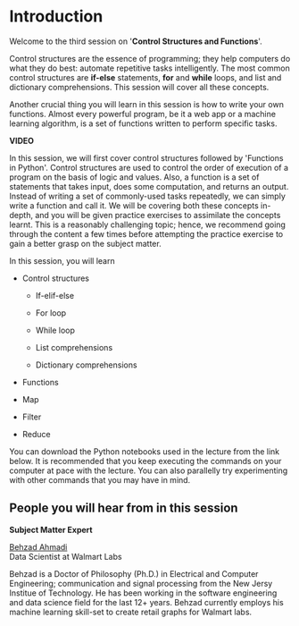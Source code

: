 # Introduction

Welcome to the third session on '**Control Structures and Functions**'.

Control structures are the essence of programming; they help computers do what they do best: automate repetitive tasks intelligently. The most common control structures are **if-else** statements, **for** and **while** loops, and list and dictionary comprehensions. This session will cover all these concepts.

Another crucial thing you will learn in this session is how to write your own functions. Almost every powerful program, be it a web app or a machine learning algorithm, is a set of functions written to perform specific tasks.

**VIDEO**

In this session, we will first cover control structures followed by 'Functions in Python'. Control structures are used to control the order of execution of a program on the basis of logic and values. Also, a function is a set of statements that takes input, does some computation, and returns an output. Instead of writing a set of commonly-used tasks repeatedly, we can simply write a function and call it. We will be covering both these concepts in-depth, and you will be given practice exercises to assimilate the concepts learnt. This is a reasonably challenging topic; hence, we recommend going through the content a few times before attempting the practice exercise to gain a better grasp on the subject matter.

In this session, you will learn

- Control structures

  - If-elif-else

  - For loop

  - While loop

  - List comprehensions

  - Dictionary comprehensions

- Functions

- Map

- Filter

- Reduce

You can download the Python notebooks used in the lecture from the link below. It is recommended that you keep executing the commands on your computer at pace with the lecture. You can also parallelly try experimenting with other commands that you may have in mind.

## People you will hear from in this session

**Subject Matter Expert**

[Behzad Ahmadi](https://www.linkedin.com/in/behzad-ahmadi)  
Data Scientist at Walmart Labs

Behzad is a Doctor of Philosophy (Ph.D.) in Electrical and Computer Engineering; communication and signal processing from the New Jersy Institue of Technology. He has been working in the software engineering and data science field for the last 12+ years. Behzad currently employs his machine learning skill-set to create retail graphs for Walmart labs.
